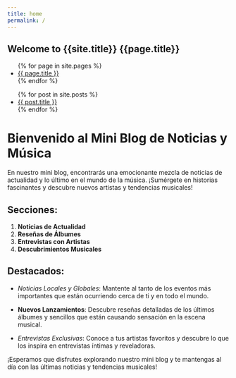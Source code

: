 ```yaml
---
title: home
permalink: /
---
```


## Welcome to {{site.title}} {{page.title}} 
<ul>
{% for page in site.pages %}
  <li>
    <a href="{{ page.url }}">{{ page.title }}</a>
  </li>
{% endfor %}
</ul>
 

<ul>
  {% for post in site.posts %}
    <li>
      <a href="{{ post.url }}">{{ post.title }}</a>
    </li>
  {% endfor %}
</ul>

# Bienvenido al Mini Blog de Noticias y Música

En nuestro mini blog, encontrarás una emocionante mezcla de noticias de actualidad y lo último en el mundo de la música. ¡Sumérgete en historias fascinantes y descubre nuevos artistas y tendencias musicales!

## Secciones:

1. **Noticias de Actualidad**
2. **Reseñas de Álbumes**
3. **Entrevistas con Artistas**
4. **Descubrimientos Musicales**

## Destacados:

- *Noticias Locales y Globales*: Mantente al tanto de los eventos más importantes que están ocurriendo cerca de ti y en todo el mundo.

- **Nuevos Lanzamientos**: Descubre reseñas detalladas de los últimos álbumes y sencillos que están causando sensación en la escena musical.

- *Entrevistas Exclusivas*: Conoce a tus artistas favoritos y descubre lo que los inspira en entrevistas íntimas y reveladoras.

¡Esperamos que disfrutes explorando nuestro mini blog y te mantengas al día con las últimas noticias y tendencias musicales!

